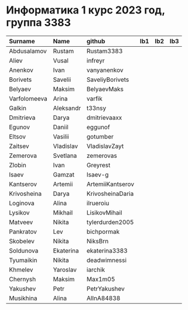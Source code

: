 # Информатика 1 курс 2023 год, группа 3383

| Surname      | Name      | github           | lb1   | lb2   | lb3   |
|:-------------|:----------|:-----------------|:------|:------|:------|
| Abdusalamov  | Rustam    | Rustam3383       |       |       |       |
| Aliev        | Vusal     | infreyr          |       |       |       |
| Anenkov      | Ivan      | vanyanenkov      |       |       |       |
| Borivets     | Savelii   | SaveliyBorivets  |       |       |       |
| Belyaev      | Maksim    | BelyaevMaks      |       |       |       |
| Varfolomeeva | Arina     | varfik           |       |       |       |
| Galkin       | Aleksandr | t33nsy           |       |       |       |
| Dmitrieva    | Darya     | dmitrievaaxx     |       |       |       |
| Egunov       | Daniil    | eggunof          |       |       |       |
| Eltsov       | Vasilii   | gotumber         |       |       |       |
| Zaitsev      | Vladislav | VladislavZayt    |       |       |       |
| Zemerova     | Svetlana  | zemerovas        |       |       |       |
| Zlobin       | Ivan      | Greyrest         |       |       |       |
| Isaev        | Gamzat    | Isaev-g          |       |       |       |
| Kantserov    | Artemii   | ArtemiiKantserov |       |       |       |
| Krivosheina  | Darya     | KrivosheinaDaria |       |       |       |
| Loginova     | Alina     | ilrueroiu        |       |       |       |
| Lysikov      | Mikhail   | LisikovMihail    |       |       |       |
| Matveev      | Nikita    | tylerdurden2005  |       |       |       |
| Pankratov    | Lev       | bichpormak       |       |       |       |
| Skobelev     | Nikita    | NiksBrn          |       |       |       |
| Soldunova    | Ekaterina | ekaterina3383    |       |       |       |
| Tyumaikin    | Nikita    | deadwimnessi     |       |       |       |
| Khmelev      | Yaroslav  | iarchik          |       |       |       |
| Chernysh     | Maksim    | Max1m05          |       |       |       |
| Yakushev     | Petr      | PetrYakushev     |       |       |       |
| Musikhina    | Alina     | AlInA84838       |       |       |       |

